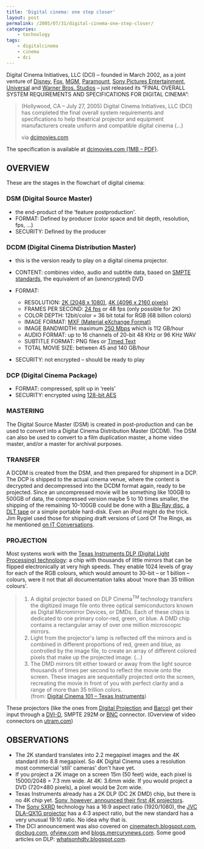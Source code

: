 ```yaml
---
title: 'Digital cinema: one step closer'
layout: post
permalink: /2005/07/31/digital-cinema-one-step-closer/
categories:
    - technology
tags:
    - digitalcinema
    - cinema
    - dci
---
```

Digital Cinema Initiatives, LLC (DCI) &#8211; founded in March 2002, as a joint venture of [Disney](http://disney.go.com/disneypictures/), [Fox](http://www.foxmovies.com/), [MGM](http://www.mgm.com/movies_theatrical.do), [Paramount](http://www.paramount.com/motionpictures/), [Sony Pictures Entertainment](http://www.sonypictures.com/movies/index.html), [Universal](http://www.universalpictures.com/) and [Warner Bros. Studios](http://www2.warnerbros.com/web/main/movies/movies.jsp) &#8211; just released its &#8220;FINAL OVERALL SYSTEM REQUIREMENTS AND SPECIFICATIONS FOR DIGITAL CINEMA&#8221;:

> (Hollywood, CA &#8211; July 27, 2005) Digital Cinema Initiatives, LLC (DCI) has completed the final overall system requirements and specifications to help theatrical projector and equipment manufacturers create uniform and compatible digital cinema (&#8230;)  
> 
> via [dcimovies.com](http://www.dcimovies.com/press/07-27-05.tt2)

The specification is available at [dcimovies.com (1MB &#8211; PDF)](http://www.dcimovies.com/DCI_Digital_Cinema_System_Spec_v1.pdf).

## OVERVIEW

These are the stages in the flowchart of digital cinema:

### DSM (Digital Source Master)

* the end-product of the &#8216;feature postproduction'. 
* FORMAT: Defined by producer (color space and bit depth, resolution, fps, &#8230;) 
* SECURITY: Defined by the producer</p> 
    
### DCDM (Digital Cinema Distribution Master)
    
* this is the version ready to play on a digital cinema projector. 
* CONTENT: combines video, audio and subtitle data, based on [SMPTE standards](http://www.smpte.org/smpte_store/standards/), the equivalent of an (unencrypted) DVD 
* FORMAT:  
    - RESOLUTION: [2K (2048 x 1080)](https://toolstud.io/photo/megapixel.php?title=Digital+Cinema+2K&width=2048&height=1080), [4K (4096 x 2160 pixels)](https://toolstud.io/photo/megapixel.php?title=Digital+Cinema+4K&width=4096&height=2160) 
    - FRAMES PER SECOND: [24 fps](https://toolstud.io/video/framerate.php) or 48 fps (only possible for 2K) 
    - COLOR DEPTH: 12bit/color = 36 bit total for RGB (68 billion colors) 
    - IMAGE FORMAT: [MXF (Material eXchange Format)](https://www.pro-mpeg.org/publicdocs/mxf.html) 
    - IMAGE BANDWIDTH: maximum [250 Mbps](https://toolstud.io/data/bandwidth.php?speed=250&speed_unit=Mbps&title=DCI+Digital+Cinema) which is 112 GB/hour 
    - AUDIO FORMAT: up to 16 channels of 20-bit 48 KHz or 96 KHz WAV 
    - SUBTITLE FORMAT: PNG files or [Timed Text](https://en.wikipedia.org/wiki/MPEG-4_Part_17) 
    - TOTAL MOVIE SIZE: between 45 and 140 GB/hour 
    
* SECURITY: not encrypted &#8211; should be ready to play
        
### DCP (Digital Cinema Package) 
        
* FORMAT: compressed, split up in &#8216;reels' 
* SECURITY: encrypted using [128-bit AES](https://en.wikipedia.org/wiki/Advanced_Encryption_Standard)

### MASTERING

The Digital Source Master (DSM) is created in post-production and can be used to convert into a Digital Cinema Distribution Master (DCDM). The DSM can also be used to convert to a film duplication master, a home video master, and/or a master for archival purposes.

### TRANSFER

A DCDM is created from the DSM, and then prepared for shipment in a DCP. The DCP is shipped to the actual cinema venue, where the content is decrypted and decompressed into the DCDM format again, ready to be projected. Since an uncompressed movie will be something like 100GB to 500GB of data, the compressed version maybe 5 to 10 times smaller, the shipping of the remaining 10-100GB could be done with a [Blu-Ray disc](http://www.blu-ray.com/faq/#1.5), [a DLT tape](http://www.dlttape.com/DLTtape/Technology) or a simple portable hard-disk. Even an iPod might do the trick. Jim Rygiel used those for shipping draft versions of Lord Of The Rings, as he mentioned [on IT Conversations](http://www.itconversations.com/shows/detail233.html).

### PROJECTION

Most systems work with the [Texas Instruments DLP (Digital Light Processing) technology](http://dlp.com/dlp_technology/dlp_technology_overview.asp): a chip with thousands of little mirrors that can be flipped electronically at very high speeds. They enable 1024 levels of gray for each of the RGB colours, which would amount to 30-bit &#8211; or 1 billion &#8211; colours, were it not that all documentation talks about &#8216;more than 35 trillion colours'.

> 1. A digital projector based on DLP Cinema<sup>TM </sup>technology transfers the digitized image file onto three optical semiconductors known as Digital Micromirror Devices, or DMDs. Each of these chips is dedicated to one primary color-red, green, or blue. A DMD chip contains a rectangular array of over one million microscopic mirrors.  
> 2. Light from the projector's lamp is reflected off the mirrors and is combined in different proportions of red, green and blue, as controlled by the image file, to create an array of different colored pixels that make up the projected image. (&#8230;)  
> 3. The DMD mirrors tilt either toward or away from the light source thousands of times per second to reflect the movie onto the screen. These images are sequentially projected onto the screen, recreating the movie in front of you with perfect clarity and a range of more than 35 trillion colors.  
> (from: [Digital Cinema 101 &#8211; Texas Instruments](http://www.dlp.com/dlp_cinema/dlp_cinema_digital_cinema_101.asp)) 

These projectors (like the ones from [Digital Projection](http://www.digitalprojection.com/DCinema/home.html) and [Barco](http://www.barco.com/digitalcinema/en/products/DLPCinemaprojectors.asp)) get their input through a [DVI-D](http://en.wikipedia.org/wiki/Digital_Visual_Interface), SMPTE 292M or [BNC](http://en.wikipedia.org/wiki/BNC_connector) connector. (Overview of video connectors on [utram.com](http://www.utram.com/fr/Guide_Technique/Connecteurs.html))

## OBSERVATIONS

  * The 2K standard translates into 2.2 megapixel images and the 4K standard into 8.8 megapixel. So 4K Digital Cinema uses a resolution most commercial 'still' cameras' don't have yet. 
  * If you project a 2K image on a screen 15m (50 feet) wide, each pixel is 15000/2048 = 7.3 mm wide. At 4K: 3.6mm wide. If you would project a DVD (720&#215;480 pixels), a pixel would be 2cm wide. 
  * Texas Instruments already has a 2K DLP (DC 2K DMD) chip, but there is no 4K chip yet. [Sony, however, announced their first 4K projectors](http://news.sel.sony.com/pressrelease/4864). 
  * The [Sony SXRD](http://www.audiorevolution.com/news/0203/27.sony.shtml) technology has a 16:9 aspect ratio (1920/1080), the [JVC DLA-QX1G projector](http://www.jvc.ca/jvcpro/product-detail.aspx?h=P2_200&l=E&model=DLA-QX1G) has a 4:3 aspect ratio, but the new standard has a very unusual 19:10 ratio. No idea why that is. 
  * The DCI announcement was also covered on [cinematech.blogspot.com](http://cinematech.blogspot.com/2005/07/d-cinema-roll-out-shading-nuances.html), [docbug.com](http://docbug.com/blog/archives/000404.html), [ofview.com](http://www.ofview.com/?p=63) and [blogs.mercurynews.com](http://blogs.mercurynews.com/aei/2005/07/coming_to_a_dig.html "blogs.mercurynews.com/aei"). Some good articles on DLP: [whatsonhdtv.blogspot.com](http://whatsonhdtv.blogspot.com/).
